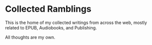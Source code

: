 # Collected Ramblings

This is the home of my collected writings from across the web, mostly related to EPUB, Audiobooks, and Publishing.

All thoughts are my own. 
